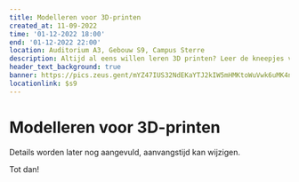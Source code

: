 ```yaml
---
title: Modelleren voor 3D-printen
created_at: 11-09-2022
time: '01-12-2022 18:00'
end: '01-12-2022 22:00'
location: Auditorium A3, Gebouw S9, Campus Sterre
description: Altijd al eens willen leren 3D printen? Leer de kneepjes van het vak om je eigen 3D modellen te maken!
header_text_background: true
banner: https://pics.zeus.gent/mYZ47IUS32NdEKaYTJ2kIW5mHMKtoWuVwk6uMK4n.png
locationlink: $s9
---
```


# Modelleren voor 3D-printen

Details worden later nog aangevuld, aanvangstijd kan wijzigen.

Tot dan!

